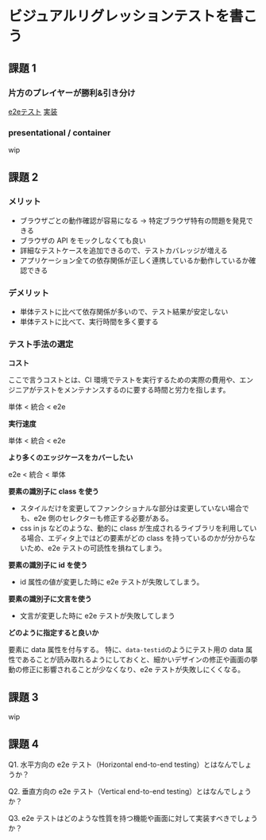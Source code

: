 # ビジュアルリグレッションテストを書こう

## 課題 1

### 片方のプレイヤーが勝利&引き分け

[e2eテスト](https://github.com/axtx4869/react-tutorial/blob/master/cypress/e2e/game.cy.js)
[実装](https://github.com/axtx4869/react-tutorial/tree/master/src/components)

### presentational / container

wip

## 課題 2

### メリット

- ブラウザごとの動作確認が容易になる → 特定ブラウザ特有の問題を発見できる
- ブラウザの API をモックしなくても良い
- 詳細なテストケースを追加できるので、テストカバレッジが増える
- アプリケーション全ての依存関係が正しく連携しているか動作しているか確認できる

### デメリット

- 単体テストに比べて依存関係が多いので、テスト結果が安定しない
- 単体テストに比べて、実行時間を多く要する

### テスト手法の選定

**コスト**

ここで言うコストとは、CI 環境でテストを実行するための実際の費用や、エンジニアがテストをメンテナンスするのに要する時間と労力を指します。

単体 < 統合 < e2e

**実行速度**

単体 < 統合 < e2e

**より多くのエッジケースをカバーしたい**

e2e < 統合 < 単体

**要素の識別子に class を使う**

- スタイルだけを変更してファンクショナルな部分は変更していない場合でも、e2e 側のセレクターも修正する必要がある。
- css in js などのような、動的に class が生成されるライブラリを利用している場合、エディタ上ではどの要素がどの class を持っているのかが分からないため、e2e テストの可読性を損ねてしまう。

**要素の識別子に id を使う**

- id 属性の値が変更した時に e2e テストが失敗してしまう。

**要素の識別子に文言を使う**

- 文言が変更した時に e2e テストが失敗してしまう

**どのように指定すると良いか**

要素に data 属性を付与する。
特に、`data-testid`のようにテスト用の data 属性であることが読み取れるようにしておくと、細かいデザインの修正や画面の挙動の修正に影響されることが少なくなり、e2e テストが失敗しにくくなる。

## 課題 3

wip

## 課題 4

Q1. 水平方向の e2e テスト（Horizontal end-to-end testing）とはなんでしょうか？

Q2. 垂直方向の e2e テスト（Vertical end-to-end testing）とはなんでしょうか？

Q3. e2e テストはどのような性質を持つ機能や画面に対して実装すべきでしょうか？
